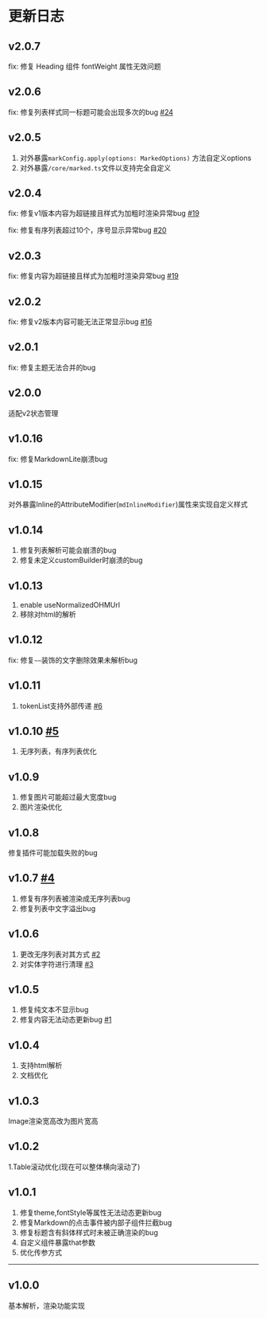 # 更新日志

## v2.0.7
fix: 修复 Heading 组件 fontWeight 属性无效问题 

## v2.0.6
fix: 修复列表样式同一标题可能会出现多次的bug [#24](https://github.com/lidary-byte/HMarkdown/issues/24)

## v2.0.5
1. 对外暴露```markConfig.apply(options: MarkedOptions)``` 方法自定义options
2. 对外暴露```/core/marked.ts```文件以支持完全自定义

## v2.0.4

fix: 修复v1版本内容为超链接且样式为加粗时渲染异常bug [#19](https://github.com/lidary-byte/HMarkdown/issues/19)

fix: 修复有序列表超过10个，序号显示异常bug [#20](https://github.com/lidary-byte/HMarkdown/issues/20)

## v2.0.3

fix: 修复内容为超链接且样式为加粗时渲染异常bug [#19](https://github.com/lidary-byte/HMarkdown/issues/19)

## v2.0.2

fix: 修复v2版本内容可能无法正常显示bug [#16](https://github.com/lidary-byte/HMarkdown/issues/16)

## v2.0.1

fix: 修复主题无法合并的bug

## v2.0.0

适配v2状态管理

## v1.0.16

fix: 修复MarkdownLite崩溃bug

## v1.0.15

对外暴露Inline的AttributeModifier(```mdInlineModifier```)属性来实现自定义样式

## v1.0.14

1. 修复列表解析可能会崩溃的bug
2. 修复未定义customBuilder时崩溃的bug

## v1.0.13

1. enable useNormalizedOHMUrl
2. 移除对html的解析

## v1.0.12

fix: 修复```~~```装饰的文字删除效果未解析bug

## v1.0.11

1. tokenList支持外部传递  [#6](https://github.com/lidary-byte/HMarkdown/issues/6)

## v1.0.10 [#5](https://github.com/lidary-byte/HMarkdown/issues/5)

1. 无序列表，有序列表优化

## v1.0.9

1. 修复图片可能超过最大宽度bug
2. 图片渲染优化

## v1.0.8

修复插件可能加载失败的bug

## v1.0.7  [#4](https://github.com/lidary-byte/HMarkdown/issues/4)

1. 修复有序列表被渲染成无序列表bug
2. 修复列表中文字溢出bug

## v1.0.6

1. 更改无序列表对其方式 [#2](https://github.com/lidary-byte/HMarkdown/issues/2)
2. 对实体字符进行清理 [#3](https://github.com/lidary-byte/HMarkdown/issues/3)

## v1.0.5

1. 修复纯文本不显示bug
2. 修复内容无法动态更新bug [#1](https://github.com/lidary-byte/HMarkdown/issues/1)

## v1.0.4

1. 支持html解析
2. 文档优化

## v1.0.3

Image渲染宽高改为图片宽高

## v1.0.2

1.Table滚动优化(现在可以整体横向滚动了)

## v1.0.1

1. 修复theme,fontStyle等属性无法动态更新bug
2. 修复Markdown的点击事件被内部子组件拦截bug
3. 修复标题含有斜体样式时未被正确渲染的bug
4. 自定义组件暴露that参数
5. 优化传参方式

---

## v1.0.0

基本解析，渲染功能实现

